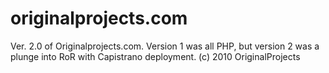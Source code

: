 originalprojects.com
====================

Ver. 2.0 of Originalprojects.com.
Version 1 was all PHP, but version 2 was a plunge into RoR with Capistrano deployment.
(c) 2010 OriginalProjects